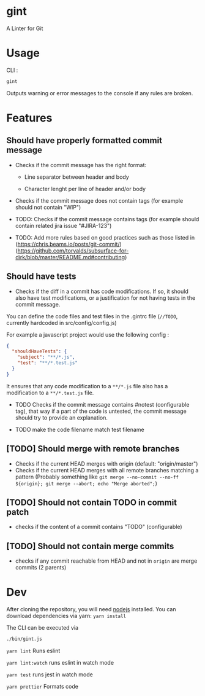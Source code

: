 # gint

A Linter for Git

# Usage

CLI :

```sh
gint
```

Outputs warning or error messages to the console if any rules are broken.

# Features

## Should have properly formatted commit message

- Checks if the commit message has the right format:

  - Line separator between header and body

  - Character lenght per line of header and/or body

- Checks if the commit message does not contain tags (for example should not contain "WIP")

- TODO: Checks if the commit message contains tags (for example should contain related jira issue "#JIRA-123")

- TODO: Add more rules based on good practices such as those listed in (https://chris.beams.io/posts/git-commit/) (https://github.com/torvalds/subsurface-for-dirk/blob/master/README.md#contributing)

## Should have tests

- Checks if the diff in a commit has code modifications. If so, it should also have test modifications, or a justification for not having tests in the commit message.

You can define the code files and test files in the .gintrc file (`//TODO`, currently hardcoded in src/config/config.js)

For example a javascript project would use the following config :

```json
{
  "shouldHaveTests": {
    "subject": "**/*.js",
    "test": "**/*.test.js"
  }
}
```

It ensures that any code modification to a `**/*.js` file also has a modification to a `**/*.test.js` file.

- TODO Checks if the commit message contains #notest (configurable tag), that way if a part of the code is untested, the commit message should try to provide an explanation.

- TODO make the code filename match test filename

## [TODO] Should merge with remote branches

- Checks if the current HEAD merges with origin (default: "origin/master")
- Checks if the current HEAD merges with all remote branches matching a pattern
  (Probably something like `git merge --no-commit --no-ff ${origin}; git merge --abort; echo "Merge aborted";`)

## [TODO] Should not contain TODO in commit patch

- checks if the content of a commit contains "TODO" (configurable)

## [TODO] Should not contain merge commits

- checks if any commit reachable from HEAD and not in `origin` are merge commits (2 parents)

# Dev

After cloning the repository, you will need [nodejs](https://nodejs.org/en/download/package-manager) installed.
You can download dependencies via yarn: `yarn install`

The CLI can be executed via

```sh
./bin/gint.js
```

`yarn lint` Runs eslint

`yarn lint:watch` runs eslint in watch mode

`yarn test` runs jest in watch mode

`yarn prettier` Formats code
